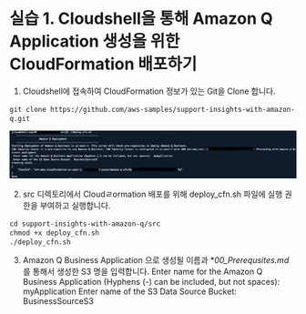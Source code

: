 # 실습 1. Cloudshell을 통해 Amazon Q Application 생성을 위한 CloudFormation 배포하기

1. Cloudshell에 접속하여 CloudFormation 정보가 있는 Git을 Clone 합니다.
~~~
git clone https://github.com/aws-samples/support-insights-with-amazon-q.git
~~~
<img src="images/12_Run_CF_Stack_Script.png">


2. src 디렉토리에서 Cloudㄹormation 배포를 위해 deploy_cfn.sh 파일에 실행 권한을 부여하고 실행합니다.
~~~
cd support-insights-with-amazon-q/src
chmod +x deploy_cfn.sh
./deploy_cfn.sh
~~~

3. Amazon Q Business Application 으로 생성될 이름과 **00_Prerequsites.md* 를 통해서 생성한 S3 명을 입력합니다.
Enter name for the Amazon Q Business Application (Hyphens (-) can be included, but not spaces):  myApplication
Enter name of the S3 Data Source Bucket:  BusinessSourceS3
